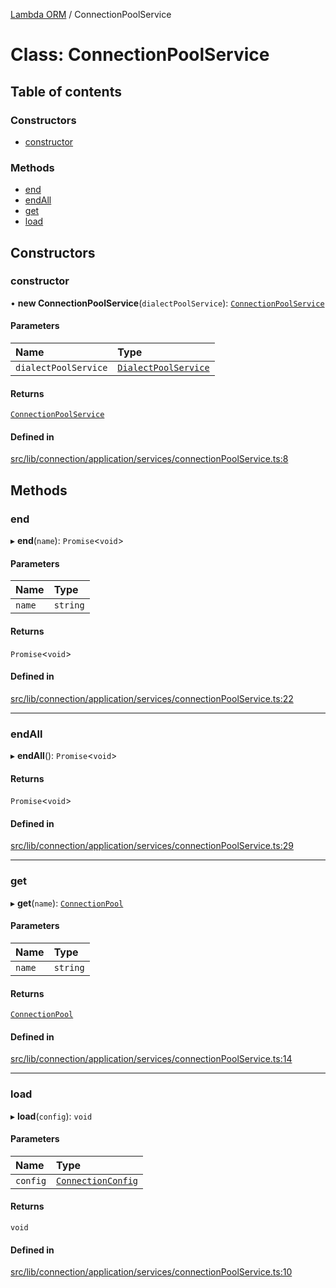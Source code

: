 [Lambda ORM](../README.md) / ConnectionPoolService

# Class: ConnectionPoolService

## Table of contents

### Constructors

- [constructor](ConnectionPoolService.md#constructor)

### Methods

- [end](ConnectionPoolService.md#end)
- [endAll](ConnectionPoolService.md#endall)
- [get](ConnectionPoolService.md#get)
- [load](ConnectionPoolService.md#load)

## Constructors

### constructor

• **new ConnectionPoolService**(`dialectPoolService`): [`ConnectionPoolService`](ConnectionPoolService.md)

#### Parameters

| Name | Type |
| :------ | :------ |
| `dialectPoolService` | [`DialectPoolService`](DialectPoolService.md) |

#### Returns

[`ConnectionPoolService`](ConnectionPoolService.md)

#### Defined in

[src/lib/connection/application/services/connectionPoolService.ts:8](https://github.com/lambda-orm/lambdaorm/blob/352576f4/src/lib/connection/application/services/connectionPoolService.ts#L8)

## Methods

### end

▸ **end**(`name`): `Promise`\<`void`\>

#### Parameters

| Name | Type |
| :------ | :------ |
| `name` | `string` |

#### Returns

`Promise`\<`void`\>

#### Defined in

[src/lib/connection/application/services/connectionPoolService.ts:22](https://github.com/lambda-orm/lambdaorm/blob/352576f4/src/lib/connection/application/services/connectionPoolService.ts#L22)

___

### endAll

▸ **endAll**(): `Promise`\<`void`\>

#### Returns

`Promise`\<`void`\>

#### Defined in

[src/lib/connection/application/services/connectionPoolService.ts:29](https://github.com/lambda-orm/lambdaorm/blob/352576f4/src/lib/connection/application/services/connectionPoolService.ts#L29)

___

### get

▸ **get**(`name`): [`ConnectionPool`](../interfaces/ConnectionPool.md)

#### Parameters

| Name | Type |
| :------ | :------ |
| `name` | `string` |

#### Returns

[`ConnectionPool`](../interfaces/ConnectionPool.md)

#### Defined in

[src/lib/connection/application/services/connectionPoolService.ts:14](https://github.com/lambda-orm/lambdaorm/blob/352576f4/src/lib/connection/application/services/connectionPoolService.ts#L14)

___

### load

▸ **load**(`config`): `void`

#### Parameters

| Name | Type |
| :------ | :------ |
| `config` | [`ConnectionConfig`](../interfaces/ConnectionConfig.md) |

#### Returns

`void`

#### Defined in

[src/lib/connection/application/services/connectionPoolService.ts:10](https://github.com/lambda-orm/lambdaorm/blob/352576f4/src/lib/connection/application/services/connectionPoolService.ts#L10)

